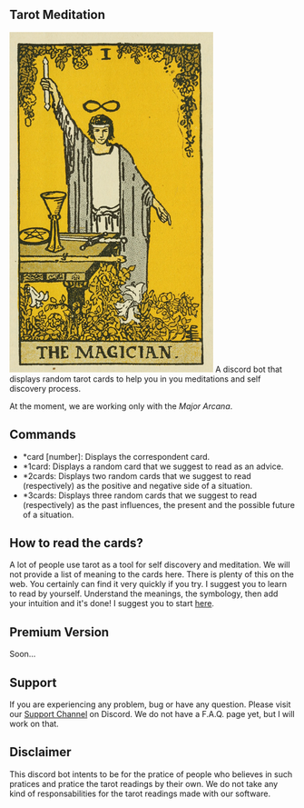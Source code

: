## Tarot Meditation

<img src='https://raw.githubusercontent.com/AlmirPaulo/TarotMeditation/main/cards/1.png'>
A discord bot that displays random tarot cards to help you in you meditations and self discovery process.

At the moment, we are working only with the *Major Arcana*.

## Commands 

* \*card [number]: Displays the correspondent card. 
* \*1card: Displays a random card that we suggest to read as an advice. 
* \*2cards: Displays two random cards that we suggest to read (respectively) as the positive and negative side of a situation. 
* \*3cards: Displays three random cards that we suggest to read (respectively) as the past influences, the present and the possible future of a situation. 

## How to read the cards?

A lot of people use tarot as a tool for self discovery and meditation. We will not provide a list of meaning to the cards here. There is plenty of this on the web. You certainly can find it very quickly if you try. I suggest you to learn to read by yourself. Understand the meanings, the symbology, then add your intuition and it's done! I suggest you to start [here](http://learntarot.com/).

## Premium Version

Soon...

## Support

If you are experiencing any problem, bug or have any question. Please visit our [Support Channel](https://discord.gg/4sutReEVE8) on Discord. We do not have a  F.A.Q. page yet, but I will work on that. 

## Disclaimer 

This discord bot intents to be for the pratice of people who believes in such pratices and pratice the tarot readings by their own. We do not take any kind of responsabilities for the tarot readings made with our software. 


